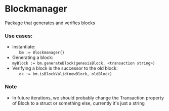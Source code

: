 # Blockmanager
Package that generates and verifies blocks
### Use cases:
  - Instantiate: <br>
    `	bm := Blockmanager{}`
  - Generating a block: <br>
    `myBlock := bm.generateBlock(genesisBlock, <transaction string>)`
  - Verifying a block is the successor to the old block: <br>
    `	ok := bm.isBlockValid(newBlock, oldBlock)`

### Note
  - In future iterations, we should probably change the Transaction property of Block to a struct or something else, currently it's just a string
